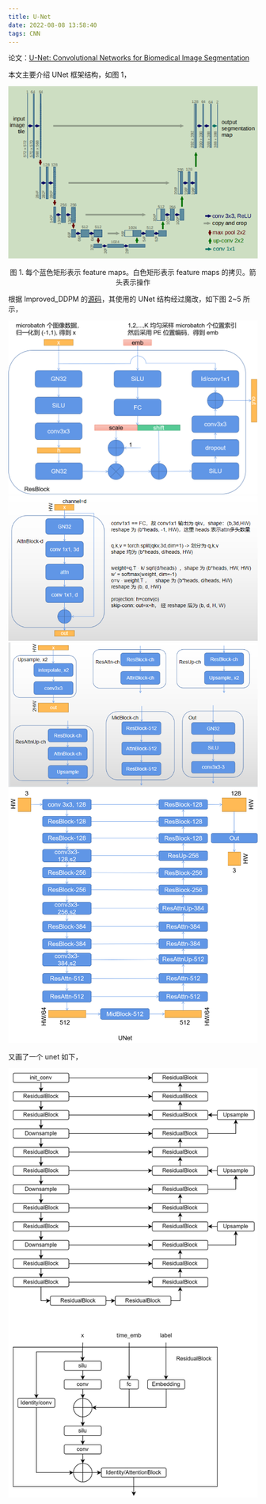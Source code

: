 ```yaml
---
title: U-Net
date: 2022-08-08 13:58:40
tags: CNN
---
```


论文：[U-Net: Convolutional Networks for Biomedical Image Segmentation](https://arxiv.org/abs/1505.04597)

本文主要介绍 UNet 框架结构，如图 1，

![](/images/diffusion_model/unet_1.png)

<center>图 1. 每个蓝色矩形表示 feature maps。白色矩形表示 feature maps 的拷贝。箭头表示操作</center>


根据 Improved_DDPM 的[源码](https://github.com/openai/improved-diffusion)，其使用的 UNet 结构经过魔改，如下图 2~5 所示，

![](/images/diffusion_model/unet_2.png)
![](/images/diffusion_model/unet_3.png)
![](/images/diffusion_model/unet_4.png)
![](/images/diffusion_model/unet_5.png)


又画了一个 unet 如下，

![](/images/diffusion_model/unet_6.png)